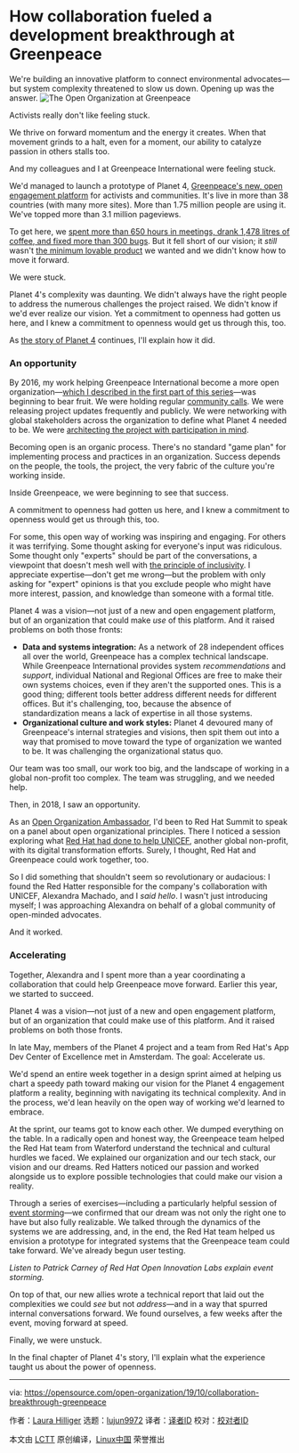 [#]: collector: (lujun9972)
[#]: translator: ( )
[#]: reviewer: ( )
[#]: publisher: ( )
[#]: url: ( )
[#]: subject: (How collaboration fueled a development breakthrough at Greenpeace)
[#]: via: (https://opensource.com/open-organization/19/10/collaboration-breakthrough-greenpeace)
[#]: author: (Laura Hilliger https://opensource.com/users/laurahilliger)

How collaboration fueled a development breakthrough at Greenpeace
======
We're building an innovative platform to connect environmental
advocates—but system complexity threatened to slow us down. Opening up
was the answer.
![The Open Organization at Greenpeace][1]

Activists really don't like feeling stuck.

We thrive on forward momentum and the energy it creates. When that movement grinds to a halt, even for a moment, our ability to catalyze passion in others stalls too.

And my colleagues and I at Greenpeace International were feeling stuck.

We'd managed to launch a prototype of Planet 4, [Greenpeace's new, open engagement platform][2] for activists and communities. It's live in more than 38 countries (with many more sites). More than 1.75 million people are using it. We've topped more than 3.1 million pageviews.

To get here, we [spent more than 650 hours in meetings, drank 1,478 litres of coffee, and fixed more than 300 bugs][3]. But it fell short of our vision; it _still_ wasn't [the minimum lovable product][4] we wanted and we didn't know how to move it forward.

We were stuck.

Planet 4's complexity was daunting. We didn't always have the right people to address the numerous challenges the project raised. We didn't know if we'd ever realize our vision. Yet a commitment to openness had gotten us here, and I knew a commitment to openness would get us through this, too.

As [the story of Planet 4][5] continues, I'll explain how it did.

### An opportunity

By 2016, my work helping Greenpeace International become a more open organization—[which I described in the first part of this series][6]—was beginning to bear fruit. We were holding regular [community calls][7]. We were releasing project updates frequently and publicly. We were networking with global stakeholders across the organization to define what Planet 4 needed to be. We were [architecting the project with participation in mind][8].

Becoming open is an organic process. There's no standard "game plan" for implementing process and practices in an organization. Success depends on the people, the tools, the project, the very fabric of the culture you're working inside.

Inside Greenpeace, we were beginning to see that success.

A commitment to openness had gotten us here, and I knew a commitment to openness would get us through this, too.

For some, this open way of working was inspiring and engaging. For others it was terrifying. Some thought asking for everyone's input was ridiculous. Some thought only "experts" should be part of the conversations, a viewpoint that doesn't mesh well with [the principle of inclusivity][9]. I appreciate expertise—don't get me wrong—but the problem with only asking for "expert" opinions is that you exclude people who might have more interest, passion, and knowledge than someone with a formal title.

Planet 4 was a vision—not just of a new and open engagement platform, but of an organization that could make _use_ of this platform. And it raised problems on both those fronts:

  * **Data and systems integration:** As a network of 28 independent offices all over the world, Greenpeace has a complex technical landscape. While Greenpeace International provides system _recommendations_ and _support_, individual National and Regional Offices are free to make their own systems choices, even if they aren't the supported ones. This is a good thing; different tools better address different needs for different offices. But it's challenging, too, because the absence of standardization means a lack of expertise in all those systems.
  * **Organizational culture and work styles:** Planet 4 devoured many of Greenpeace's internal strategies and visions, then spit them out into a way that promised to move toward the type of organization we wanted to be. It was challenging the organizational status quo.



Our team was too small, our work too big, and the landscape of working in a global non-profit too complex. The team was struggling, and we needed help.

Then, in 2018, I saw an opportunity.

As an [Open Organization Ambassador][10], I'd been to Red Hat Summit to speak on a panel about open organizational principles. There I noticed a session exploring what [Red Hat had done to help UNICEF][11], another global non-profit, with its digital transformation efforts. Surely, I thought, Red Hat and Greenpeace could work together, too.

So I did something that shouldn't seem so revolutionary or audacious: I found the Red Hatter responsible for the company's collaboration with UNICEF, Alexandra Machado, and I _said hello_. I wasn't just introducing myself; I was approaching Alexandra on behalf of a global community of open-minded advocates.

And it worked.

### Accelerating

Together, Alexandra and I spent more than a year coordinating a collaboration that could help Greenpeace move forward. Earlier this year, we started to succeed.

Planet 4 was a vision—not just of a new and open engagement platform, but of an organization that could make use of this platform. And it raised problems on both those fronts.

In late May, members of the Planet 4 project and a team from Red Hat's App Dev Center of Excellence met in Amsterdam. The goal: Accelerate us.

We'd spend an entire week together in a design sprint aimed at helping us chart a speedy path toward making our vision for the Planet 4 engagement platform a reality, beginning with navigating its technical complexity. And in the process, we'd lean heavily on the open way of working we'd learned to embrace.

At the sprint, our teams got to know each other. We dumped everything on the table. In a radically open and honest way, the Greenpeace team helped the Red Hat team from Waterford understand the technical and cultural hurdles we faced. We explained our organization and our tech stack, our vision and our dreams. Red Hatters noticed our passion and worked alongside us to explore possible technologies that could make our vision a reality.

Through a series of exercises—including a particularly helpful session of [event storming][12]—we confirmed that our dream was not only the right one to have but also fully realizable. We talked through the dynamics of the systems we are addressing, and, in the end, the Red Hat team helped us envision a prototype for integrated systems that the Greenpeace team could take forward. We've already begun user testing.

_Listen to Patrick Carney of Red Hat Open Innovation Labs explain event storming._

On top of that, our new allies wrote a technical report that laid out the complexities we could _see_ but not _address_—and in a way that spurred internal conversations forward. We found ourselves, a few weeks after the event, moving forward at speed.

Finally, we were unstuck.

In the final chapter of Planet 4's story, I'll explain what the experience taught us about the power of openness.

--------------------------------------------------------------------------------

via: https://opensource.com/open-organization/19/10/collaboration-breakthrough-greenpeace

作者：[Laura Hilliger][a]
选题：[lujun9972][b]
译者：[译者ID](https://github.com/译者ID)
校对：[校对者ID](https://github.com/校对者ID)

本文由 [LCTT](https://github.com/LCTT/TranslateProject) 原创编译，[Linux中国](https://linux.cn/) 荣誉推出

[a]: https://opensource.com/users/laurahilliger
[b]: https://github.com/lujun9972
[1]: https://opensource.com/sites/default/files/styles/image-full-size/public/images/open-org/open-org-greenpeace-article-2-blog-thumbnail-520x292.png?itok=YNEKRAxS (The Open Organization at Greenpeace)
[2]: http://greenpeace.org/international
[3]: https://medium.com/planet4/p4-in-2018-3bec1cc12be8
[4]: https://medium.com/planet4/past-the-prototype-d3e0a4d3a171
[5]: https://opensource.com/tags/open-organization-greenpeace
[6]: https://opensource.com/open-organization/19/10/open-platform-greenpeace-1
[7]: https://opensource.com/open-organization/16/1/community-calls-will-increase-participation-your-open-organization
[8]: https://opensource.com/open-organization/16/8/best-results-design-participation
[9]: https://opensource.com/open-organization/resources/open-org-definition
[10]: https://opensource.com/open-organization/resources/meet-ambassadors
[11]: https://www.redhat.com/en/proof-of-concept-series
[12]: https://openpracticelibrary.com/practice/event-storming/
